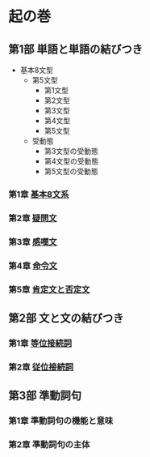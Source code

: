 # 起の巻
## 第1部 単語と単語の結びつき
- 基本8文型
  - 第5文型
    - 第1文型
    - 第2文型
    - 第3文型
    - 第4文型
    - 第5文型
  - 受動態
    - 第3文型の受動態
    - 第4文型の受動態
    - 第5文型の受動態

### 第1章 [基本8文系](01-chapter-1.md)
### 第2章 [疑問文](01-chapter-2.md)
### 第3章 [感嘆文](01-chapter3-.md)
### 第4章 [命令文](01-chapter-4.md)
### 第5章 [肯定文と否定文](01-chapter-5.md)

##  第2部 文と文の結びつき
### 第1章 [等位接続詞](02-chapter-1.md)
### 第2章 [従位接続詞](02-chapter-2.md)

## 第3部 準動詞句
### 第1章 準動詞句の機能と意味
### 第2章 準動詞句の主体
